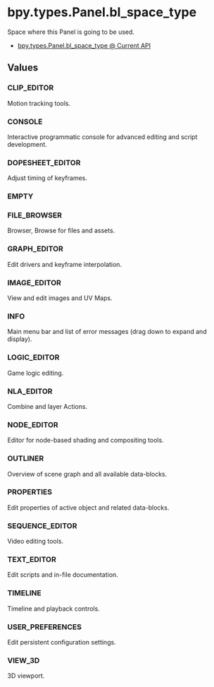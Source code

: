 # bpy.types.Panel.bl_space_type

Space where this Panel is going to be used.

- [bpy.types.Panel.bl_space_type @ Current API](https://www.blender.org/api/blender_python_api_current/bpy.types.Panel.html#bpy.types.Panel.bl_space_type)


## Values

### CLIP_EDITOR

Motion tracking tools.


### CONSOLE

Interactive programmatic console for advanced editing and script development.


### DOPESHEET_EDITOR

Adjust timing of keyframes.


### EMPTY

### FILE_BROWSER

Browser, Browse for files and assets.


### GRAPH_EDITOR

Edit drivers and keyframe interpolation.


### IMAGE_EDITOR

View and edit images and UV Maps.


### INFO

Main menu bar and list of error messages (drag down to expand and display).


### LOGIC_EDITOR

Game logic editing.


### NLA_EDITOR

Combine and layer Actions.


### NODE_EDITOR

Editor for node-based shading and compositing tools.


### OUTLINER

Overview of scene graph and all available data-blocks.


### PROPERTIES

Edit properties of active object and related data-blocks.


### SEQUENCE_EDITOR

Video editing tools.


### TEXT_EDITOR

Edit scripts and in-file documentation.


### TIMELINE

Timeline and playback controls.


### USER_PREFERENCES

Edit persistent configuration settings.


### VIEW_3D

3D viewport.
